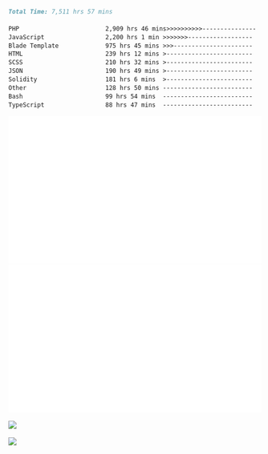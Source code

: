 <!--START_SECTION:waka-->

```markdown
Total Time: 7,511 hrs 57 mins

PHP                        2,909 hrs 46 mins>>>>>>>>>>---------------   38.08 %
JavaScript                 2,200 hrs 1 min >>>>>>>------------------   28.79 %
Blade Template             975 hrs 45 mins >>>----------------------   12.77 %
HTML                       239 hrs 12 mins >------------------------   03.13 %
SCSS                       210 hrs 32 mins >------------------------   02.76 %
JSON                       190 hrs 49 mins >------------------------   02.50 %
Solidity                   181 hrs 6 mins  >------------------------   02.37 %
Other                      128 hrs 50 mins -------------------------   01.69 %
Bash                       99 hrs 54 mins  -------------------------   01.31 %
TypeScript                 88 hrs 47 mins  -------------------------   01.16 %
```

<!--END_SECTION:waka-->

![](https://raw.githubusercontent.com/DrMaxis/github-stats-transparent/output/generated/overview.svg)
![](https://raw.githubusercontent.com/DrMaxis/github-stats-transparent/output/generated/languages.svg)

![](https://git-readme-stats-drmaxis-projects.vercel.app/api?username=drmaxis&show_icons=true&theme=outrun&count_private=true&show=reviews,discussions_started,discussions_answered,prs_merged,prs_merged_percentage&custom_title=2024%20Github%20Rank)
 
<a href="https://count.getloli.com/"><img src="https://count.getloli.com/get/@:maxis-the-alchemist?theme=rule34"></a>
<!-- https://count.getloli.com/get/@alchemist?theme=rule34 -->
<br>
